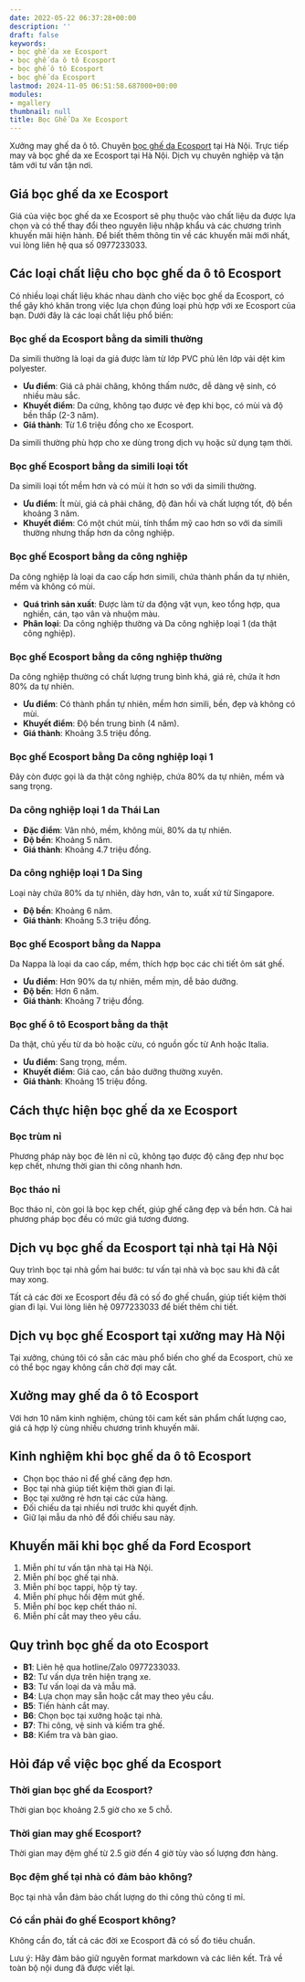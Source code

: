 ```yaml
---
date: 2022-05-22 06:37:28+00:00
description: ''
draft: false
keywords:
- bọc ghế da xe Ecosport
- bọc ghế da ô tô Ecosport
- bọc ghế ô tô Ecosport
- bọc ghế da Ecosport
lastmod: 2024-11-05 06:51:58.687000+00:00
modules:
- mgallery
thumbnail: null
title: Bọc Ghế Da Xe Ecosport
---
```


Xưởng may ghế da ô tô. Chuyên [bọc ghế da Ecosport](https://bocgheoto.vn/ford/boc-ghe-da-xe-ford-ecosport.html) tại Hà Nội. Trực tiếp may và bọc ghế da xe Ecosport tại Hà Nội. Dịch vụ chuyên nghiệp và tận tâm với tư vấn tận nơi.

## Giá bọc ghế da xe Ecosport
Giá của việc bọc ghế da xe Ecosport sẽ phụ thuộc vào chất liệu da được lựa chọn và có thể thay đổi theo nguyên liệu nhập khẩu và các chương trình khuyến mãi hiện hành. Để biết thêm thông tin về các khuyến mãi mới nhất, vui lòng liên hệ qua số 0977233033.

## Các loại chất liệu cho bọc ghế da ô tô Ecosport
Có nhiều loại chất liệu khác nhau dành cho việc bọc ghế da Ecosport, có thể gây khó khăn trong việc lựa chọn đúng loại phù hợp với xe Ecosport của bạn. Dưới đây là các loại chất liệu phổ biến:

### Bọc ghế da Ecosport bằng da simili thường
Da simili thường là loại da giả được làm từ lớp PVC phủ lên lớp vải dệt kim polyester.

- **Ưu điểm**: Giá cả phải chăng, không thấm nước, dễ dàng vệ sinh, có nhiều màu sắc.
- **Khuyết điểm**: Da cứng, không tạo được vẻ đẹp khi bọc, có mùi và độ bền thấp (2-3 năm).
- **Giá thành**: Từ 1.6 triệu đồng cho xe Ecosport.

Da simili thường phù hợp cho xe dùng trong dịch vụ hoặc sử dụng tạm thời.

### Bọc ghế Ecosport bằng da simili loại tốt
Da simili loại tốt mềm hơn và có mùi ít hơn so với da simili thường.

- **Ưu điểm**: Ít mùi, giá cả phải chăng, độ đàn hồi và chất lượng tốt, độ bền khoảng 3 năm.
- **Khuyết điểm**: Có một chút mùi, tính thẩm mỹ cao hơn so với da simili thường nhưng thấp hơn da công nghiệp.

### Bọc ghế Ecosport bằng da công nghiệp
Da công nghiệp là loại da cao cấp hơn simili, chứa thành phần da tự nhiên, mềm và không có mùi.

- **Quá trình sản xuất**: Được làm từ da động vật vụn, keo tổng hợp, qua nghiền, cán, tạo vân và nhuộm màu.
- **Phân loại**: Da công nghiệp thường và Da công nghiệp loại 1 (da thật công nghiệp).

### Bọc ghế Ecosport bằng da công nghiệp thường
Da công nghiệp thường có chất lượng trung bình khá, giá rẻ, chứa ít hơn 80% da tự nhiên.

- **Ưu điểm**: Có thành phần tự nhiên, mềm hơn simili, bền, đẹp và không có mùi.
- **Khuyết điểm**: Độ bền trung bình (4 năm).
- **Giá thành**: Khoảng 3.5 triệu đồng.

### Bọc ghế Ecosport bằng Da công nghiệp loại 1
Đây còn được gọi là da thật công nghiệp, chứa 80% da tự nhiên, mềm và sang trọng.

### Da công nghiệp loại 1 da Thái Lan
- **Đặc điểm**: Vân nhỏ, mềm, không mùi, 80% da tự nhiên.
- **Độ bền**: Khoảng 5 năm.
- **Giá thành**: Khoảng 4.7 triệu đồng.

### Da công nghiệp loại 1 Da Sing
Loại này chứa 80% da tự nhiên, dày hơn, vân to, xuất xứ từ Singapore.

- **Độ bền**: Khoảng 6 năm.
- **Giá thành**: Khoảng 5.3 triệu đồng.

### Bọc ghế Ecosport bằng da Nappa
Da Nappa là loại da cao cấp, mềm, thích hợp bọc các chi tiết ôm sát ghế.

- **Ưu điểm**: Hơn 90% da tự nhiên, mềm mịn, dễ bảo dưỡng.
- **Độ bền**: Hơn 6 năm.
- **Giá thành**: Khoảng 7 triệu đồng.

### Bọc ghế ô tô Ecosport bằng da thật
Da thật, chủ yếu từ da bò hoặc cừu, có nguồn gốc từ Anh hoặc Italia.

- **Ưu điểm**: Sang trọng, mềm.
- **Khuyết điểm**: Giá cao, cần bảo dưỡng thường xuyên.
- **Giá thành**: Khoảng 15 triệu đồng.

## Cách thực hiện bọc ghế da xe Ecosport

### Bọc trùm nỉ
Phương pháp này bọc đè lên nỉ cũ, không tạo được độ căng đẹp như bọc kẹp chết, nhưng thời gian thi công nhanh hơn.

### Bọc tháo nỉ
Bọc tháo nỉ, còn gọi là bọc kẹp chết, giúp ghế căng đẹp và bền hơn. Cả hai phương pháp bọc đều có mức giá tương đương.

## Dịch vụ bọc ghế da Ecosport tại nhà tại Hà Nội
Quy trình bọc tại nhà gồm hai bước: tư vấn tại nhà và bọc sau khi đã cắt may xong.

Tất cả các đời xe Ecosport đều đã có số đo ghế chuẩn, giúp tiết kiệm thời gian đi lại. Vui lòng liên hệ 0977233033 để biết thêm chi tiết.

## Dịch vụ bọc ghế Ecosport tại xưởng may Hà Nội
Tại xưởng, chúng tôi có sẵn các màu phổ biến cho ghế da Ecosport, chủ xe có thể bọc ngay không cần chờ đợi may cắt.

## Xưởng may ghế da ô tô Ecosport
Với hơn 10 năm kinh nghiệm, chúng tôi cam kết sản phẩm chất lượng cao, giá cả hợp lý cùng nhiều chương trình khuyến mãi.

## Kinh nghiệm khi bọc ghế da ô tô Ecosport
- Chọn bọc tháo nỉ để ghế căng đẹp hơn.
- Bọc tại nhà giúp tiết kiệm thời gian đi lại.
- Bọc tại xưởng rẻ hơn tại các cửa hàng.
- Đối chiếu da tại nhiều nơi trước khi quyết định.
- Giữ lại mẫu da nhỏ để đối chiếu sau này.

## Khuyến mãi khi bọc ghế da Ford Ecosport
1. Miễn phí tư vấn tận nhà tại Hà Nội.
2. Miễn phí bọc ghế tại nhà.
3. Miễn phí bọc tappi, hộp tỳ tay.
4. Miễn phí phục hồi đệm mút ghế.
5. Miễn phí bọc kẹp chết tháo nỉ.
6. Miễn phí cắt may theo yêu cầu.

## Quy trình bọc ghế da oto Ecosport
- **B1**: Liên hệ qua hotline/Zalo 0977233033.
- **B2**: Tư vấn dựa trên hiện trạng xe.
- **B3**: Tư vấn loại da và mẫu mã.
- **B4**: Lựa chọn may sẵn hoặc cắt may theo yêu cầu.
- **B5**: Tiến hành cắt may.
- **B6**: Chọn bọc tại xưởng hoặc tại nhà.
- **B7**: Thi công, vệ sinh và kiểm tra ghế.
- **B8**: Kiểm tra và bàn giao.

## Hỏi đáp về việc bọc ghế da Ecosport

### Thời gian bọc ghế da Ecosport?
Thời gian bọc khoảng 2.5 giờ cho xe 5 chỗ.

### Thời gian may ghế Ecosport?
Thời gian may đệm ghế từ 2.5 giờ đến 4 giờ tùy vào số lượng đơn hàng.

### Bọc đệm ghế tại nhà có đảm bảo không?
Bọc tại nhà vẫn đảm bảo chất lượng do thi công thủ công tỉ mỉ.

### Có cần phải đo ghế Ecosport không?
Không cần đo, tất cả các đời xe Ecosport đã có số đo tiêu chuẩn.

Lưu ý: Hãy đảm bảo giữ nguyên format markdown và các liên kết. Trả về toàn bộ nội dung đã được viết lại.